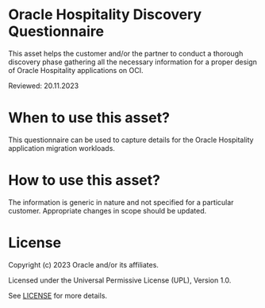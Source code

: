 # Oracle Hospitality Discovery Questionnaire

This asset helps the customer and/or the partner to conduct a thorough discovery phase gathering all the necessary information for a proper design of Oracle Hospitality applications on OCI.

Reviewed: 20.11.2023

# When to use this asset?

This questionnaire can be used to capture details for the Oracle Hospitality application migration workloads.

# How to use this asset?

The information is generic in nature and not specified for a particular customer. Appropriate changes in scope should be updated.

# License

Copyright (c) 2023 Oracle and/or its affiliates.

Licensed under the Universal Permissive License (UPL), Version 1.0.

See [LICENSE](LICENSE) for more details.



